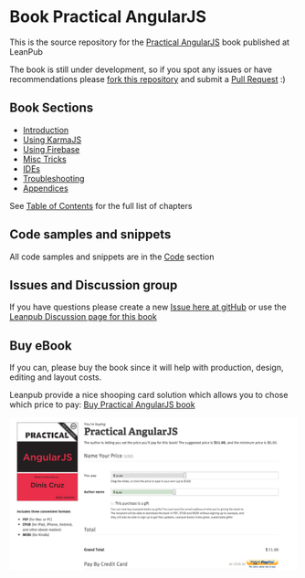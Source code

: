 Book Practical AngularJS
========================

This is the source repository for the [Practical AngularJS](https://leanpub.com/Practical_AngularJS) book published at LeanPub

The book is still under development, so if you spot any issues or have recommendations please [fork this repository](https://github.com/DinisCruz/Book_Practical_AngularJS/fork) and submit a [Pull Request](https://github.com/DinisCruz/Book_Practical_AngularJS/pulls) :)

## Book Sections

* [Introduction](/manuscript/C0_Introduction-.md)
* [Using KarmaJS](/manuscript/C2_KarmaJS-.md)
* [Using Firebase](/manuscript/C3_Firebase-.md)
* [Misc Tricks](/manuscript/C4_Misc_Tricks-.md)
* [IDEs](/manuscript/C5_IDEs-.md)
* [Troubleshooting](/manuscript/C6_Troubleshooting-.md)
* [Appendices](/manuscript/C7_Appendices-.md)

See [Table of Contents](/manuscript/C0_Introduction-Table_of_contents.md) for the full list of chapters

## Code samples and snippets

All code samples and snippets are in the [Code](code) section

## Issues and Discussion group

If you have questions please create a new [Issue here at gitHub](https://github.com/DinisCruz/Book_Practical_AngularJS/issues) or use the [Leanpub Discussion page for this book](https://leanpub.com/Practical_AngularJS/feedback)

## Buy eBook 

If you can, please buy the book since it will help with production, design, editing and layout costs.

Leanpub provide a nice shooping card solution which allows you to chose which price to pay: [Buy Practical AngularJS book](https://leanpub.com/Practical_AngularJS/packages/book/purchases/new)

[![](manuscript/images/Buy_Practical_AngularJS.png)](https://leanpub.com/Practical_AngularJS/packages/book/purchases/new)

